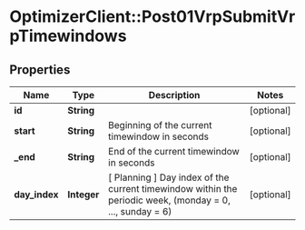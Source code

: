 # OptimizerClient::Post01VrpSubmitVrpTimewindows

## Properties
Name | Type | Description | Notes
------------ | ------------- | ------------- | -------------
**id** | **String** |  | [optional] 
**start** | **String** | Beginning of the current timewindow in seconds | [optional] 
**_end** | **String** | End of the current timewindow in seconds | [optional] 
**day_index** | **Integer** | [ Planning ] Day index of the current timewindow within the periodic week, (monday &#x3D; 0, ..., sunday &#x3D; 6) | [optional] 


